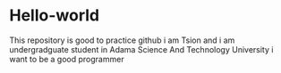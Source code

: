 # Hello-world
This repository is good to practice github
i am Tsion and i am undergradguate student in Adama Science And Technology University
i want to be a good programmer
